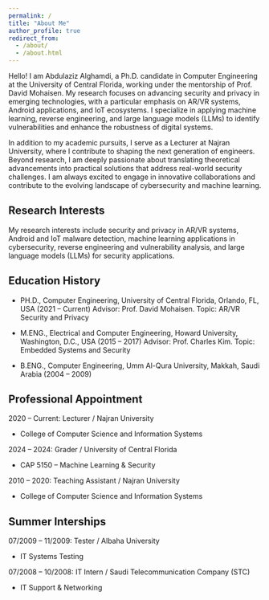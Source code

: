 ```yaml
---
permalink: /
title: "About Me"
author_profile: true
redirect_from: 
  - /about/
  - /about.html
---
```


Hello! I am Abdulaziz Alghamdi, a Ph.D. candidate in Computer Engineering at the University of Central Florida, working under the mentorship of Prof. David Mohaisen. My research focuses on advancing security and privacy in emerging technologies, with a particular emphasis on AR/VR systems, Android applications, and IoT ecosystems. I specialize in applying machine learning, reverse engineering, and large language models (LLMs) to identify vulnerabilities and enhance the robustness of digital systems.

In addition to my academic pursuits, I serve as a Lecturer at Najran University, where I contribute to shaping the next generation of engineers. Beyond research, I am deeply passionate about translating theoretical advancements into practical solutions that address real-world security challenges. I am always excited to engage in innovative collaborations and contribute to the evolving landscape of cybersecurity and machine learning.

Research Interests
------
My research interests include security and privacy in AR/VR systems, Android and IoT malware detection, machine learning applications in cybersecurity, reverse engineering and vulnerability analysis, and large language models (LLMs) for security applications.

Education History
------
* PH.D., Computer Engineering, University of Central Florida, Orlando, FL, USA (2021 – Current)
    Advisor: Prof. David Mohaisen. Topic: AR/VR Security and Privacy

* M.ENG., Electrical and Computer Engineering, Howard University, Washington, D.C., USA (2015 – 2017)
    Advisor: Prof. Charles Kim. Topic: Embedded Systems and Security

* B.ENG., Computer Engineering, Umm Al-Qura University, Makkah, Saudi Arabia (2004 – 2009)


Professional Appointment
------
2020 – Current: Lecturer / Najran University
  * College of Computer Science and Information Systems

2024 – 2024: Grader / University of Central Florida
  * CAP 5150 – Machine Learning & Security

2010 – 2020: Teaching Assistant / Najran University
  * College of Computer Science and Information Systems

Summer Interships
------
07/2009 – 11/2009: Tester / Albaha University
  * IT Systems Testing

07/2008 – 10/2008: IT Intern / Saudi Telecommunication Company (STC)
  * IT Support & Networking

